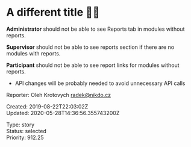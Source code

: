 # A different title 🍋🎸

**Administrator** should not be able to see Reports tab in modules without reports.

**Supervisor** should not be able to see reports section if there are no modules with reports.

**Participant** should not be able to see report links for modules without reports.

- API changes will be probably needed to avoid unnecessary API calls

Reporter: Oleh Krotovych <radek@nikdo.cz>  

Created: 2019-08-22T22:03:02Z  
Updated: 2020-05-28T14:36:56.355743200Z

Type: story  
Status: selected  
Priority: 912.25
